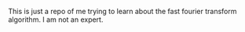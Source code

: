 This is just a repo of me trying to learn about the fast fourier transform algorithm. I am not an expert.
